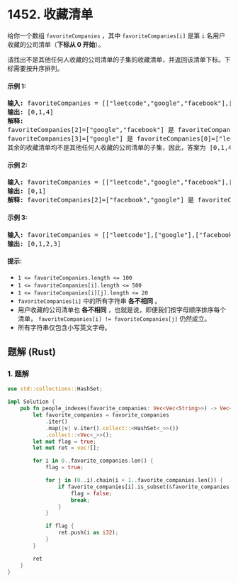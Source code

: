 # 1452. 收藏清单
给你一个数组 `favoriteCompanies` ，其中 `favoriteCompanies[i]` 是第 `i` 名用户收藏的公司清单（**下标从 0 开始**）。

请找出不是其他任何人收藏的公司清单的子集的收藏清单，并返回该清单下标。下标需要按升序排列。

#### 示例 1:
<pre>
<strong>输入:</strong> favoriteCompanies = [["leetcode","google","facebook"],["google","microsoft"],["google","facebook"],["google"],["amazon"]]
<strong>输出:</strong> [0,1,4]
<strong>解释:</strong>
favoriteCompanies[2]=["google","facebook"] 是 favoriteCompanies[0]=["leetcode","google","facebook"] 的子集。
favoriteCompanies[3]=["google"] 是 favoriteCompanies[0]=["leetcode","google","facebook"] 和 favoriteCompanies[1]=["google","microsoft"] 的子集。
其余的收藏清单均不是其他任何人收藏的公司清单的子集，因此，答案为 [0,1,4] 。
</pre>

#### 示例 2:
<pre>
<strong>输入:</strong> favoriteCompanies = [["leetcode","google","facebook"],["leetcode","amazon"],["facebook","google"]]
<strong>输出:</strong> [0,1]
<strong>解释:</strong> favoriteCompanies[2]=["facebook","google"] 是 favoriteCompanies[0]=["leetcode","google","facebook"] 的子集，因此，答案为 [0,1] 。
</pre>

#### 示例 3:
<pre>
<strong>输入:</strong> favoriteCompanies = [["leetcode"],["google"],["facebook"],["amazon"]]
<strong>输出:</strong> [0,1,2,3]
</pre>

#### 提示:
* `1 <= favoriteCompanies.length <= 100`
* `1 <= favoriteCompanies[i].length <= 500`
* `1 <= favoriteCompanies[i][j].length <= 20`
* `favoriteCompanies[i]` 中的所有字符串 **各不相同** 。
* 用户收藏的公司清单也 **各不相同** ，也就是说，即便我们按字母顺序排序每个清单， `favoriteCompanies[i] != favoriteCompanies[j]` 仍然成立。
* 所有字符串仅包含小写英文字母。

## 题解 (Rust)

### 1. 题解
```Rust
use std::collections::HashSet;

impl Solution {
    pub fn people_indexes(favorite_companies: Vec<Vec<String>>) -> Vec<i32> {
        let favorite_companies = favorite_companies
            .iter()
            .map(|v| v.iter().collect::<HashSet<_>>())
            .collect::<Vec<_>>();
        let mut flag = true;
        let mut ret = vec![];

        for i in 0..favorite_companies.len() {
            flag = true;

            for j in (0..i).chain(i + 1..favorite_companies.len()) {
                if favorite_companies[i].is_subset(&favorite_companies[j]) {
                    flag = false;
                    break;
                }
            }

            if flag {
                ret.push(i as i32);
            }
        }

        ret
    }
}
```

